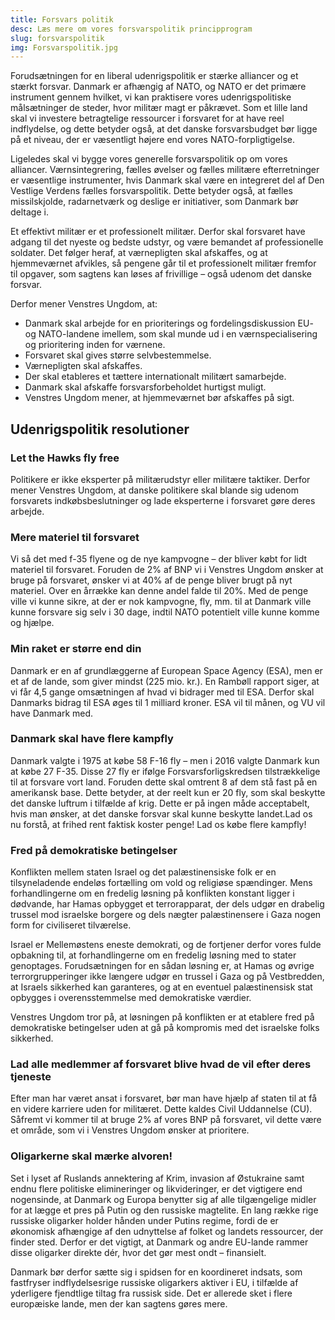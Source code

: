 ```yaml
---
title: Forsvars politik
desc: Læs mere om vores forsvarspolitik principprogram
slug: forsvarspolitik
img: Forsvarspolitik.jpg
---
```


Forudsætningen for en liberal udenrigspolitik er stærke alliancer og et stærkt forsvar. Danmark er afhængig af NATO, og NATO er det primære instrument gennem hvilket, vi kan praktisere vores udenrigspolitiske målsætninger de steder, hvor militær magt er påkrævet. Som et lille land skal vi investere betragtelige ressourcer i forsvaret for at have reel indflydelse, og dette betyder også, at det danske forsvarsbudget bør ligge på et niveau, der er væsentligt højere end vores NATO-forpligtigelse.

Ligeledes skal vi bygge vores generelle forsvarspolitik op om vores alliancer. Værnsintegrering, fælles øvelser og fælles militære efterretninger er væsentlige instrumenter, hvis Danmark skal være en integreret del af Den Vestlige Verdens fælles forsvarspolitik. Dette betyder også, at fælles missilskjolde, radarnetværk og deslige er initiativer, som Danmark bør deltage i.

Et effektivt militær er et professionelt militær. Derfor skal forsvaret have adgang til det nyeste og bedste udstyr, og være bemandet af professionelle soldater. Det følger heraf, at værnepligten skal afskaffes, og at hjemmeværnet afvikles, så pengene går til et professionelt militær fremfor til opgaver, som sagtens kan løses af frivillige – også udenom det danske forsvar.

Derfor mener Venstres Ungdom, at:

- Danmark skal arbejde for en prioriterings og fordelingsdiskussion EU- og NATO-landene imellem, som skal munde ud i en værnspecialisering og prioritering inden for værnene.
- Forsvaret skal gives større selvbestemmelse. 
- Værnepligten skal afskaffes. 
- Der skal etableres et tættere internationalt militært samarbejde. 
- Danmark skal afskaffe forsvarsforbeholdet hurtigst muligt. 
- Venstres Ungdom mener, at hjemmeværnet bør afskaffes på sigt. 

## Udenrigspolitik resolutioner

### Let the Hawks fly free

Politikere er ikke eksperter på militærudstyr eller militære taktiker. Derfor mener Venstres Ungdom, at danske politikere skal blande sig udenom forsvarets indkøbsbeslutninger og lade eksperterne i forsvaret gøre deres arbejde.

### Mere materiel til forsvaret

Vi så det med f-35 flyene og de nye kampvogne – der bliver købt for lidt materiel til forsvaret. Foruden de 2% af BNP vi i Venstres Ungdom ønsker at bruge på forsvaret, ønsker vi at 40% af de penge bliver brugt på nyt materiel. Over en årrække kan denne andel falde til 20%. Med de penge ville vi kunne sikre, at der er nok kampvogne, fly, mm. til at Danmark ville kunne forsvare sig selv i 30 dage, indtil NATO potentielt ville kunne komme og hjælpe.

### Min raket er større end din

Danmark er en af grundlæggerne af European Space Agency (ESA), men er et af de lande, som giver mindst (225 mio. kr.). En Rambøll rapport siger, at vi får 4,5 gange omsætningen af hvad vi bidrager med til ESA. Derfor skal Danmarks bidrag til ESA øges til 1 milliard kroner. ESA vil til månen, og VU vil have Danmark med.

### Danmark skal have flere kampfly

Danmark valgte i 1975 at købe 58 F-16 fly – men i 2016 valgte Danmark kun at købe 27 F-35. Disse 27 fly er ifølge Forsvarsforligskredsen tilstrækkelige til at forsvare vort land. Foruden dette skal omtrent 8 af dem stå fast på en amerikansk base. Dette betyder, at der reelt kun er 20 fly, som skal beskytte det danske luftrum i tilfælde af krig. Dette er på ingen måde acceptabelt, hvis man ønsker, at det danske forsvar skal kunne beskytte landet.Lad os nu forstå, at frihed rent faktisk koster penge! Lad os købe flere kampfly!

### Fred på demokratiske betingelser

Konflikten mellem staten Israel og det palæstinensiske folk er en tilsyneladende endeløs fortælling om vold og religiøse spændinger. Mens forhandlingerne om en fredelig løsning på konflikten konstant ligger i dødvande, har Hamas opbygget et terrorapparat, der dels udgør en drabelig trussel mod israelske borgere og dels nægter palæstinensere i Gaza nogen form for civiliseret tilværelse. 

Israel er Mellemøstens eneste demokrati, og de fortjener derfor vores fulde opbakning til, at forhandlingerne om en fredelig løsning med to stater genoptages. Forudsætningen for en sådan løsning er, at Hamas og øvrige terrorgrupperinger ikke længere udgør en trussel i Gaza og på Vestbredden, at Israels sikkerhed kan garanteres, og at en eventuel palæstinensisk stat opbygges i overensstemmelse med demokratiske værdier. 

Venstres Ungdom tror på, at løsningen på konflikten er at etablere fred på demokratiske betingelser uden at gå på kompromis med det israelske folks sikkerhed.

### Lad alle medlemmer af forsvaret blive hvad de vil efter deres tjeneste

Efter man har været ansat i forsvaret, bør man have hjælp af staten til at få en videre karriere uden for militæret. Dette kaldes Civil Uddannelse (CU). Såfremt vi kommer til at bruge 2% af vores BNP på forsvaret, vil dette være et område, som vi i Venstres Ungdom ønsker at prioritere.

### Oligarkerne skal mærke alvoren!

Set i lyset af Ruslands annektering af Krim, invasion af Østukraine samt endnu flere politiske elimineringer og likvideringer, er det vigtigere end nogensinde, at Danmark og Europa benytter sig af alle tilgængelige midler for at lægge et pres på Putin og den russiske magtelite. En lang række rige russiske oligarker holder hånden under Putins regime, fordi de er økonomisk afhængige af den udnyttelse af folket og landets ressourcer, der finder sted. Derfor er det vigtigt, at Danmark og andre EU-lande rammer disse oligarker direkte dér, hvor det gør mest ondt – finansielt. 

Danmark bør derfor sætte sig i spidsen for en koordineret indsats, som fastfryser indflydelsesrige russiske oligarkers aktiver i EU, i tilfælde af yderligere fjendtlige tiltag fra russisk side. Det er allerede sket i flere europæiske lande, men der kan sagtens gøres mere.